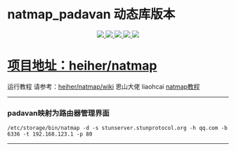 # natmap_padavan 动态库版本
<p align="center">
<a href="https://github.com/lmq8267/natmap_padavan/releases"><img src="https://img.shields.io/github/downloads/lmq8267/natmap_padavan/total">
<a href="https://github.com/lmq8267/natmap_padavan/graphs/contributors"><img src="https://img.shields.io/github/contributors-anon/lmq8267/natmap_padavan">
<a href="https://github.com/lmq8267/natmap_padavan/releases/"><img src="https://img.shields.io/github/release/lmq8267/natmap_padavan">
<a href="https://github.com/lmq8267/natmap_padavan/issues"><img src="https://img.shields.io/github/issues-raw/lmq8267/natmap_padavan">
<a href="https://github.com/lmq8267/natmap_padavan/discussions"><img src="https://img.shields.io/github/discussions/lmq8267/natmap_padavan">
</p>
  
# 项目地址：[heiher/natmap](https://github.com/heiher/natmap)

运行教程 请参考：[heiher/natmap/wiki](https://github.com/heiher/natmap/wiki)
恩山大佬 liaohcai [natmap教程](https://www.right.com.cn/forum/forum.php?mod=viewthread&tid=8369948&page=1&extra=#pid20219385
)

------------------------------------------------------------------------------

### padavan映射为路由器管理界面
```shell
/etc/storage/bin/natmap -d -s stunserver.stunprotocol.org -h qq.com -b 6336 -t 192.168.123.1 -p 80
```
------------------------------------------------------------------------------

